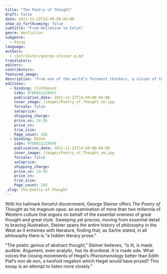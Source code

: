 ```yaml
---
title: "The Poetry of Thought"
draft: false
date: 2011-11-22T14:49:00-04:00
show_in_forthcoming: false
subtitle: "From Hellenism to Celan"
genre: Nonfiction
subgenre:
  - Essay
language:
authors:
  - contributor/george-steiner-g.md
translators:
editors:
contributors:
featured_image:
description: "From one of the world's foremost thinkers, a vision of the inseparable nature of Western philosophy and its living language. "
editions:
  - binding: Clothbound
    isbn: 9780811219457
    publication_date: 2011-11-22T14:49:00-04:00
    cover_image: /images/Poetry_of_Thought_sm.jpg
    forsale: false
    saleprice:
    shipping_charge:
    price_us: 24.95
    price_cn:
    trim_size:
    Page_count: 192
  - binding: Ebook
    isbn: 9780811219549
    publication_date: 2011-11-22T14:49:00-04:00
    cover_image: /images/Poetry_of_Thought_sm.jpg
    forsale: false
    saleprice:
    shipping_charge:
    price_us: 24.95
    price_cn:
    trim_size:
    Page_count: 192
_slug: the-poetry-of-thought
---
```


With his hallmark forceful discernment, George Steiner offers _The Poetry of Thought_ as his magnum opus: an examination of more than two millennia of Western culture that argues on behalf of the essential oneness of great thought and great style. Sweeping yet precise, moving from essential detail to bracing illustration, Steiner spans the entire history of philosophy in the West as it entwines with literature, finding that, as Sartre stated, in all philosophy there is “a hidden literary prose.”

"The poetic genius of abstract thought,” Steiner believes, “is lit, is made audible. Argument, even analytic, has its drumbeat. It is made ode. What voices the closing movements of Hegel’s _Phenomenology_ better than Edith Piaf’s _non de non_, a twofold negation which Hegel would have prized? This essay is an attempt to listen more closely.”


